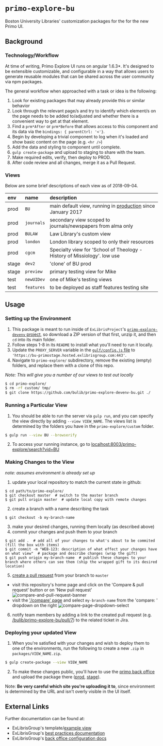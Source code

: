 # `primo-explore-bu`

Boston University Libraries' customization packages for the for the new Primo UI.

## Background

### Technology/Workflow

At time of writing, Primo Explore UI runs on angular 1.6.3*. It's designed to be extensible
  customizable, and configurable in a way that allows users to generate reusable modules
  that can be shared across the user community via npm packages.

The general workflow when approached with a task or idea is the following:
1. Look for existing packages that may already provide this or similar behavior
2. Look through the relevant page/s and try to identify which element/s on the page
   needs to be added to/adjusted and whether there is a convenient way to get at that element.
3. Find a `prm*After` or `prm*Before` that allows access to this component and its data via the
   `bindings: { parentCtrl: '<'}`.
4. Begin by developing a trivial component to log when it's loaded and show basic content on the page (e.g. `<hr />`)
5. Add the data and styling to component until complete.
6. `gulp create-package` and upload to staging to share with the team.
7. Make required edits, verify, then deploy to PROD.
8. After code review and all changes, merge it as a Pull Request.

### Views

Below are some brief descriptions of each view as of 2018-09-04.

|env |name|description|
|:---|:---|:----------|
|prod|`BU`|main default view, running in [production](http://buprimo.hosted.exlibrisgroup.com/primo-explore/search?vid=BU) since January 2017|
|prod|`journals`|secondary view scoped to journals/newspapers from alma only|
|prod|`BULAW`|Law Library's custom view|
|prod|`london`|London library scoped to only their resources|
|prod|`cgcm`|Specialty view for 'School of Theology - History of Missiology'. low use|
|stage|`dev2`|'clone' of BU prod|
|stage|`preview`|primary testing view for Mike|
|test|`newUIDev`|one of Mike's testing views|
|test|`features`|to be deployed as staff features testing site|

## Usage

### Setting up the Environment

1. This package is meant to run inside of `ExLibrisProject`'s [`primo-explore-devenv` project](https://github.com/ExLibrisGroup/primo-explore-devenv/), so
  download a ZIP version of that first, unzip it, and then `cd` into its main folder.
2. Follow steps 1-8 in its `README` to install what you'll need to run it locally.
3. Update the `PROXY_SERVER` variable in the [`gulf/config.js` file](https://github.com/ExLibrisGroup/primo-explore-devenv/blob/master/gulp/config.js#L150)
  to `'https://bu-primostage.hosted.exlibrisgroup.com:443'`.
4. Navigate to `primo-explore/` subdirectory, remove the existing (empty) folders, and replace them with a clone of this repo.

_Note: This will give you a number of our views to test out locally_
```bash
$ cd primo-explore/
$ rm -rf custom/ tmp/
$ git clone https://github.com/bulib/primo-explore-devenv-bu.git ./
```

### Running a Particular View

1. You should be able to run the server via `gulp run`, and you can specify the view directly by adding `--view VIEW_NAME`.
  The views list is determined by the folders you have in the `primo-explore/custom` folder.
```bash
$ gulp run --view BU --browserify
```
2. To access your running instance, go to [localhost:8003/primo-explore/search?vid=BU](http://localhost:8003/primo-explore/search?vid=BU&sortby=rank&lang=en_US)

### Making Changes to the View

_note: assumes environment is already set up_

1. update your local repository to match the current state in github:
```
$ cd path/to/primo-explore/
$ git checkout master  # switch to the master branch
$ git pull origin master  # update local copy with remote changes
```
2. create a branch with a name describing the task
```
$ git checkout -b my-branch-name
```
3. make your desired changes, running them locally (as described above)
4. commit your changes and push them to your branch
```
$ git add .  # add all of your changes to what's about to be commited (fill the box with items)
$ git commit -m "WEB-123: description of what effect your changes have on what view"  # package and describe changes (wrap the gift)
$ git push origin my-branch-name  # publish these changes to your branch where others can see them (ship the wrapped gift to its desired location)
```
5. [create a pull request](https://github.com/bulib/primo-explore-bu/compare) from your branch to `master`
- visit this repository's home page and click on the 'Compare & pull request' button or on 'New pull request'
![compare-and-pull-request-banner](https://user-images.githubusercontent.com/5565284/50294604-41d0c900-0444-11e9-9fa4-66f3e0cbd11a.png)
- visit the ['/compare' page](https://github.com/bulib/primo-explore-bu/compare) and select `my-branch-name` from the 'compare: ' dropdown on the right
![compare-page-dropdown-select](https://user-images.githubusercontent.com/5565284/50294823-bd327a80-0444-11e9-80fd-bc812e81a671.png)
6. notify team members by adding a link to the created pull request (e.g. [/bulib/primo-explore-bu/pull/7](https://github.com/bulib/primo-explore-bu/pull/7)) to the related ticket in Jira.

### Deploying your updated View

1. When you're satisfied with your changes and wish to deploy them to one of the environments, run the following to
  create a new `.zip` in `packages/VIEW_NAME.zip`.
```bash
$ gulp create-package --view VIEW_NAME
```
2. To make these changes public, you'll have to use the [primo back office](https://knowledge.exlibrisgroup.com/Primo/Product_Documentation/060Back_Office_Guide/060Configuring_Primo%E2%80%99s_Front_End/020Views_Wizard)
  and upload the package there ([prod](http://buprimo.hosted.exlibrisgroup.com:1601/primo_publishing/admin/acegilogin.jsp),
  [stage](http://bu-primostage.hosted.exlibrisgroup.com:1601/primo_publishing/admin/acegilogin.jsp)).

Note: **Be very careful which site you're uploading it to**, since environment is determined by the URL and isn't overly
  visible in the UI itself.

## External Links

Further documentation can be found at:
- ExLibrisGroup's template/[example view](https://github.com/ExLibrisGroup/primo-explore-package)
- ExLibrisGroup's [best practices documentation](http://knowledge.exlibrisgroup.com/Primo/Product_Documentation/New_Primo_Interface/New_UI_Customization_-_Best_Practices)
- ExLibrisGroup's [back office configuration docs](http://knowledge.exlibrisgroup.com/Primo/Product_Documentation/New_Primo_Interface/Back_Office_Configuration_for_New_UI)
